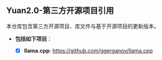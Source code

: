 
## Yuan2.0-第三方开源项目引用

本仓库包含第三方开源项目、库文件与基于开源项目的更新版本。

- **包括如下项目**：

   - [X] **llama.cpp**: https://github.com/ggerganov/llama.cpp